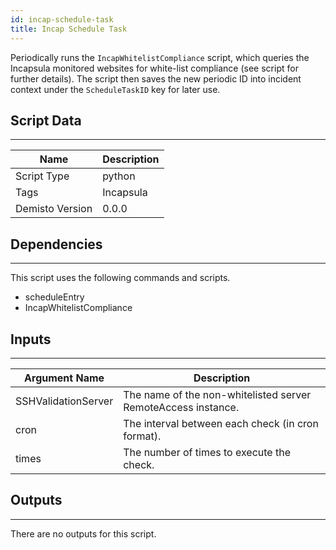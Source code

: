 ```yaml
---
id: incap-schedule-task
title: Incap Schedule Task
---
```


Periodically runs the `IncapWhitelistCompliance` script, which queries the Incapsula monitored websites for white-list compliance (see script for further details).
The script then saves the new periodic ID into incident context under the `ScheduleTaskID` key for later use.
## Script Data
---

| **Name** | **Description** |
| --- | --- |
| Script Type | python |
| Tags | Incapsula |
| Demisto Version | 0.0.0 |

## Dependencies
---
This script uses the following commands and scripts.
* scheduleEntry
* IncapWhitelistCompliance

## Inputs
---

| **Argument Name** | **Description** |
| --- | --- |
| SSHValidationServer | The name of the non-whitelisted server RemoteAccess instance. |
| cron | The interval between each check (in cron format). |
| times | The number of times to execute the check. |

## Outputs
---
There are no outputs for this script.
